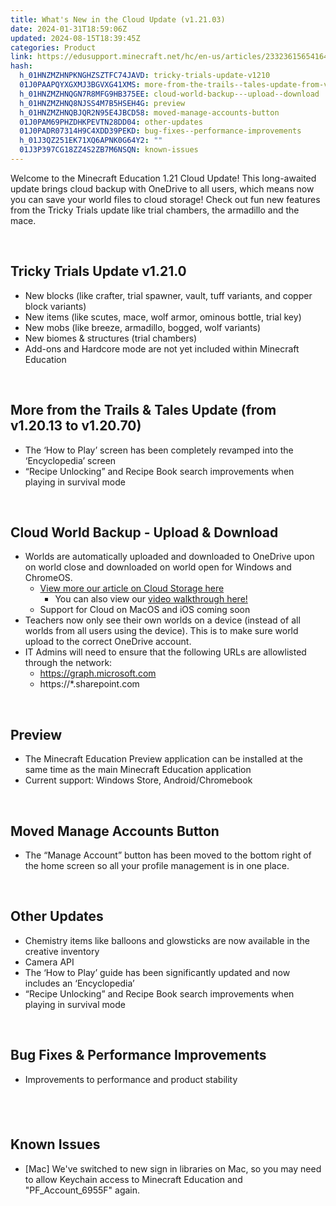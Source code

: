 ```yaml
---
title: What's New in the Cloud Update (v1.21.03)
date: 2024-01-31T18:59:06Z
updated: 2024-08-15T18:39:45Z
categories: Product
link: https://edusupport.minecraft.net/hc/en-us/articles/23323615654164-What-s-New-in-the-Cloud-Update-v1-21-03
hash:
  h_01HNZMZHNPKNGHZSZTFC74JAVD: tricky-trials-update-v1210
  01J0PAAPQYXGXMJ3BGVXG41XMS: more-from-the-trails--tales-update-from-v12013-to-v12070
  h_01HNZMZHNQGN7R8MFG9HB375EE: cloud-world-backup---upload--download
  h_01HNZMZHNQ8NJSS4M7B5HSEH4G: preview
  h_01HNZMZHNQBJQR2N95E4JBCD58: moved-manage-accounts-button
  01J0PAM69PHZDHKPEVTN28DD04: other-updates
  01J0PADR07314H9C4XDD39PEKD: bug-fixes--performance-improvements
  h_01J3QZ251EK71XQ6APNK0G64Y2: ""
  01J3P397CG18ZZ4S2ZB7M6NSQN: known-issues
---
```


Welcome to the Minecraft Education 1.21 Cloud Update! This long-awaited update brings cloud backup with OneDrive to all users, which means now you can save your world files to cloud storage! Check out fun new features from the Tricky Trials update like trial chambers, the armadillo and the mace.

 

## **Tricky Trials Update v1.21.0**

- New blocks (like crafter, trial spawner, vault, tuff variants, and copper block variants)
- New items (like scutes, mace, wolf armor, ominous bottle, trial key)
- New mobs (like breeze, armadillo, bogged, wolf variants)
- New biomes & structures (trial chambers)
- Add-ons and Hardcore mode are not yet included within Minecraft Education

 

## **More from the Trails & Tales Update (from v1.20.13 to v1.20.70)**

- The ‘How to Play’ screen has been completely revamped into the ‘Encyclopedia’ screen
- “Recipe Unlocking” and Recipe Book search improvements when playing in survival mode

 

## **Cloud World Backup - Upload & Download**

- Worlds are automatically uploaded and downloaded to OneDrive upon on world close and downloaded on world open for Windows and ChromeOS.  
  - [View more our article on Cloud Storage here](https://aka.ms/mceducloudkb)
    - You can also view our [video walkthrough here!](https://www.youtube.com/watch?v=gKV_6EeTKLY)
  - Support for Cloud on MacOS and iOS coming soon
- Teachers now only see their own worlds on a device (instead of all worlds from all users using the device). This is to make sure world upload to the correct OneDrive account.
- IT Admins will need to ensure that the following URLs are allowlisted through the network:
  - https://graph.microsoft.com
  - https://\*.sharepoint.com

 

## **Preview**

- The Minecraft Education Preview application can be installed at the same time as the main Minecraft Education application
- Current support: Windows Store, Android/Chromebook

 

## **Moved Manage Accounts Button**

- The “Manage Account” button has been moved to the bottom right of the home screen so all your profile management is in one place.

 

## **Other Updates**

- Chemistry items like balloons and glowsticks are now available in the creative inventory
- Camera API
- The ‘How to Play’ guide has been significantly updated and now includes an ‘Encyclopedia’
- “Recipe Unlocking” and Recipe Book search improvements when playing in survival mode

 

## **Bug Fixes & Performance Improvements**

- Improvements to performance and product stability

##  

## **Known Issues**

- \[Mac\] We've switched to new sign in libraries on Mac, so you may need to allow Keychain access to Minecraft Education and "PF_Account_6955F" again.
